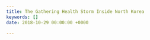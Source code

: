 ```yaml
---
title: The Gathering Health Storm Inside North Korea
keywords: []
date: 2018-10-29 00:00:00 +0000

---
```

